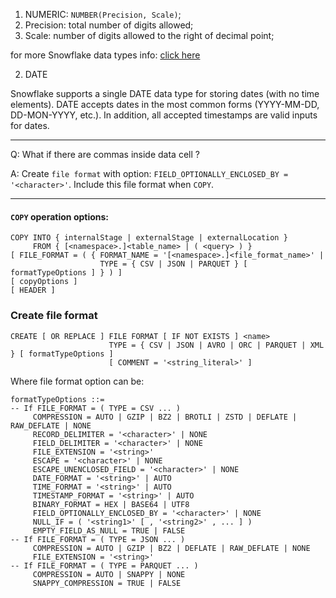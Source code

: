 1. NUMERIC: ```NUMBER(Precision, Scale)```;
  1. Precision: total number of digits allowed;
  2. Scale: number of digits allowed to the right of decimal point;

for more Snowflake data types info: [click here](https://www.google.com/search?rlz=1C5CHFA_enGB721GB722&sxsrf=ACYBGNTpXZ85h7hr8u9tIfPEDoXJd964fQ%3A1571422159206&ei=z_-pXaiiDIizgge4laOoAg&q=snowflake+data+types&oq=snowflake+data+&gs_l=psy-ab.3.1.35i39j0l9.85030.91052..91964...2.4..1.215.1343.15j1j1......0....1..gws-wiz.......0i71j0i67j0i131i67j0i10i67j0i131j35i305i39j0i10j0i20i263.lMzAaGQRJPo)

2. DATE

Snowflake supports a single DATE data type for storing dates (with no time elements). DATE accepts dates in the most common forms (YYYY-MM-DD, DD-MON-YYYY, etc.). In addition, all accepted timestamps are valid inputs for dates.

--- 

Q: What if there are commas inside data cell ?

A: Create ```file format``` with option: ```FIELD_OPTIONALLY_ENCLOSED_BY = '<character>'```. Include this file format when ```COPY```.

---

#### ```COPY``` operation options: 
```
COPY INTO { internalStage | externalStage | externalLocation }
     FROM { [<namespace>.]<table_name> | ( <query> ) }
[ FILE_FORMAT = ( { FORMAT_NAME = '[<namespace>.]<file_format_name>' |
                    TYPE = { CSV | JSON | PARQUET } [ formatTypeOptions ] } ) ]
[ copyOptions ]
[ HEADER ]
```

### Create file format
```
CREATE [ OR REPLACE ] FILE FORMAT [ IF NOT EXISTS ] <name>
                      TYPE = { CSV | JSON | AVRO | ORC | PARQUET | XML } [ formatTypeOptions ]
                      [ COMMENT = '<string_literal>' ]
```

Where file format option can be:
```
formatTypeOptions ::=
-- If FILE_FORMAT = ( TYPE = CSV ... )
     COMPRESSION = AUTO | GZIP | BZ2 | BROTLI | ZSTD | DEFLATE | RAW_DEFLATE | NONE
     RECORD_DELIMITER = '<character>' | NONE
     FIELD_DELIMITER = '<character>' | NONE
     FILE_EXTENSION = '<string>'
     ESCAPE = '<character>' | NONE
     ESCAPE_UNENCLOSED_FIELD = '<character>' | NONE
     DATE_FORMAT = '<string>' | AUTO
     TIME_FORMAT = '<string>' | AUTO
     TIMESTAMP_FORMAT = '<string>' | AUTO
     BINARY_FORMAT = HEX | BASE64 | UTF8
     FIELD_OPTIONALLY_ENCLOSED_BY = '<character>' | NONE
     NULL_IF = ( '<string1>' [ , '<string2>' , ... ] )
     EMPTY_FIELD_AS_NULL = TRUE | FALSE
-- If FILE_FORMAT = ( TYPE = JSON ... )
     COMPRESSION = AUTO | GZIP | BZ2 | DEFLATE | RAW_DEFLATE | NONE
     FILE_EXTENSION = '<string>'
-- If FILE_FORMAT = ( TYPE = PARQUET ... )
     COMPRESSION = AUTO | SNAPPY | NONE
     SNAPPY_COMPRESSION = TRUE | FALSE
```

